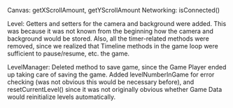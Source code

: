 Canvas: getXScrollAmount, getYScrollAmount
Networking: isConnected()

Level: Getters and setters for the camera and background were added. 
This was because it was not known from the beginning how the camera
and background would be stored. Also, all the timer-related methods
were removed, since we realized that Timeline methods in the game loop
were sufficient to pause/resume, etc. the game.

LevelManager: Deleted method to save game, since the Game Player
ended up taking care of saving the game. Added levelNumberInGame for
error checking (was not obvious this would be necessary before), and
resetCurrentLevel() since it was not originally obvious whether Game Data
would reinitialize levels automatically.
